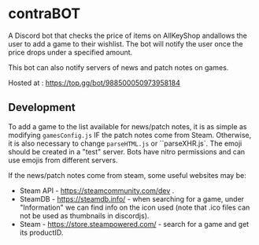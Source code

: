 # contraBOT
A Discord bot that checks the price of items on AllKeyShop andallows the user to add a
game to their wishlist. The bot will notify the user once the price drops under a 
specified amount.

This bot can also notify servers of news and patch notes on games.


Hosted at : https://top.gg/bot/988500050973958184


## Development
To add a game to the list available for news/patch notes, it is as simple as modifying
`gamesConfig.js` IF the patch notes come from Steam. Otherwise, it is also necessary
to change `parseHTML.js` or ``parseXHR.js`. 
The emoji should be created in a "test" server. Bots have nitro permissions and can use emojis from different servers.

If the news/patch notes come from steam, some useful websites may be:
  
  - Steam API - https://steamcommunity.com/dev .
  - SteamDB - https://steamdb.info/ - when searching for a game, under "Information" we can find info on the icon used (note that .ico files can not be used as thumbnails in discordjs).
  - Steam - https://store.steampowered.com/ - search for a game and get its productID.
